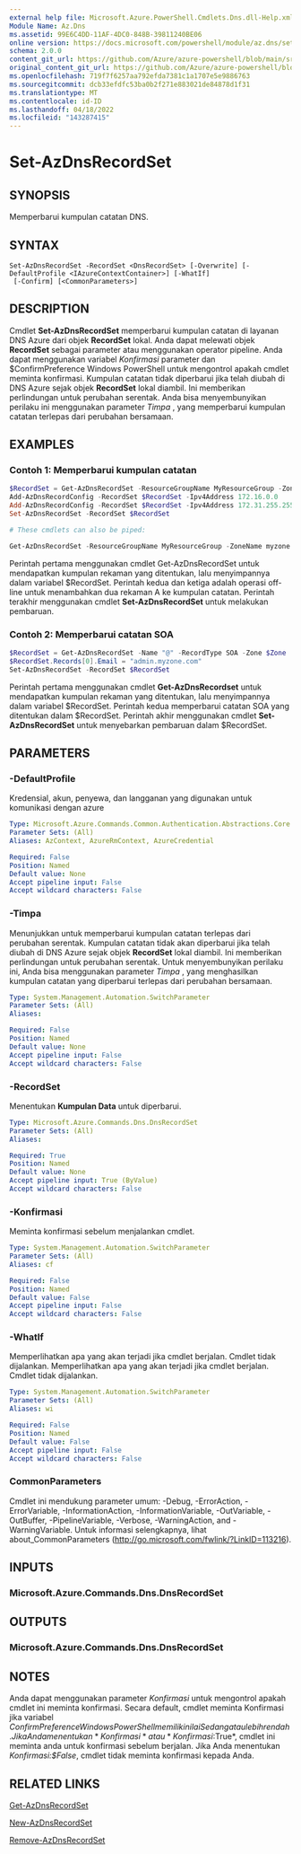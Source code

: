 ```yaml
---
external help file: Microsoft.Azure.PowerShell.Cmdlets.Dns.dll-Help.xml
Module Name: Az.Dns
ms.assetid: 99E6C4DD-11AF-4DC0-848B-39811240BE06
online version: https://docs.microsoft.com/powershell/module/az.dns/set-azdnsrecordset
schema: 2.0.0
content_git_url: https://github.com/Azure/azure-powershell/blob/main/src/Dns/Dns/help/Set-AzDnsRecordSet.md
original_content_git_url: https://github.com/Azure/azure-powershell/blob/main/src/Dns/Dns/help/Set-AzDnsRecordSet.md
ms.openlocfilehash: 719f7f6257aa792efda7381c1a1707e5e9886763
ms.sourcegitcommit: dcb33efdfc53ba0b2f271e883021de84878d1f31
ms.translationtype: MT
ms.contentlocale: id-ID
ms.lasthandoff: 04/18/2022
ms.locfileid: "143287415"
---
```

# Set-AzDnsRecordSet

## SYNOPSIS
Memperbarui kumpulan catatan DNS.

## SYNTAX

```
Set-AzDnsRecordSet -RecordSet <DnsRecordSet> [-Overwrite] [-DefaultProfile <IAzureContextContainer>] [-WhatIf]
 [-Confirm] [<CommonParameters>]
```

## DESCRIPTION
Cmdlet **Set-AzDnsRecordSet** memperbarui kumpulan catatan di layanan DNS Azure dari objek **RecordSet** lokal.
Anda dapat melewati objek **RecordSet** sebagai parameter atau menggunakan operator pipeline.
Anda dapat menggunakan variabel *Konfirmasi* parameter dan $ConfirmPreference Windows PowerShell untuk mengontrol apakah cmdlet meminta konfirmasi.
Kumpulan catatan tidak diperbarui jika telah diubah di DNS Azure sejak objek **RecordSet** lokal diambil.
Ini memberikan perlindungan untuk perubahan serentak.
Anda bisa menyembunyikan perilaku ini menggunakan parameter *Timpa* , yang memperbarui kumpulan catatan terlepas dari perubahan bersamaan.

## EXAMPLES

### Contoh 1: Memperbarui kumpulan catatan
```powershell
$RecordSet = Get-AzDnsRecordSet -ResourceGroupName MyResourceGroup -ZoneName myzone.com -Name www -RecordType A
Add-AzDnsRecordConfig -RecordSet $RecordSet -Ipv4Address 172.16.0.0
Add-AzDnsRecordConfig -RecordSet $RecordSet -Ipv4Address 172.31.255.255
Set-AzDnsRecordSet -RecordSet $RecordSet

# These cmdlets can also be piped:

Get-AzDnsRecordSet -ResourceGroupName MyResourceGroup -ZoneName myzone.com -Name www -RecordType A | Add-AzDnsRecordConfig -Ipv4Address 172.16.0.0 | Add-AzDnsRecordConfig -Ipv4Address 172.31.255.255 | Set-AzDnsRecordSet
```

Perintah pertama menggunakan cmdlet Get-AzDnsRecordSet untuk mendapatkan kumpulan rekaman yang ditentukan, lalu menyimpannya dalam variabel $RecordSet.
Perintah kedua dan ketiga adalah operasi off-line untuk menambahkan dua rekaman A ke kumpulan catatan.
Perintah terakhir menggunakan cmdlet **Set-AzDnsRecordSet** untuk melakukan pembaruan.

### Contoh 2: Memperbarui catatan SOA
```powershell
$RecordSet = Get-AzDnsRecordSet -Name "@" -RecordType SOA -Zone $Zone
$RecordSet.Records[0].Email = "admin.myzone.com"
Set-AzDnsRecordSet -RecordSet $RecordSet
```

Perintah pertama menggunakan cmdlet **Get-AzDnsRecordset** untuk mendapatkan kumpulan rekaman yang ditentukan, lalu menyimpannya dalam variabel $RecordSet.
Perintah kedua memperbarui catatan SOA yang ditentukan dalam $RecordSet.
Perintah akhir menggunakan cmdlet **Set-AzDnsRecordSet** untuk menyebarkan pembaruan dalam $RecordSet.

## PARAMETERS

### -DefaultProfile
Kredensial, akun, penyewa, dan langganan yang digunakan untuk komunikasi dengan azure

```yaml
Type: Microsoft.Azure.Commands.Common.Authentication.Abstractions.Core.IAzureContextContainer
Parameter Sets: (All)
Aliases: AzContext, AzureRmContext, AzureCredential

Required: False
Position: Named
Default value: None
Accept pipeline input: False
Accept wildcard characters: False
```

### -Timpa
Menunjukkan untuk memperbarui kumpulan catatan terlepas dari perubahan serentak.
Kumpulan catatan tidak akan diperbarui jika telah diubah di DNS Azure sejak objek **RecordSet** lokal diambil.
Ini memberikan perlindungan untuk perubahan serentak.
Untuk menyembunyikan perilaku ini, Anda bisa menggunakan parameter *Timpa* , yang menghasilkan kumpulan catatan yang diperbarui terlepas dari perubahan bersamaan.

```yaml
Type: System.Management.Automation.SwitchParameter
Parameter Sets: (All)
Aliases:

Required: False
Position: Named
Default value: None
Accept pipeline input: False
Accept wildcard characters: False
```

### -RecordSet
Menentukan **Kumpulan Data** untuk diperbarui.

```yaml
Type: Microsoft.Azure.Commands.Dns.DnsRecordSet
Parameter Sets: (All)
Aliases:

Required: True
Position: Named
Default value: None
Accept pipeline input: True (ByValue)
Accept wildcard characters: False
```

### -Konfirmasi
Meminta konfirmasi sebelum menjalankan cmdlet.

```yaml
Type: System.Management.Automation.SwitchParameter
Parameter Sets: (All)
Aliases: cf

Required: False
Position: Named
Default value: False
Accept pipeline input: False
Accept wildcard characters: False
```

### -WhatIf
Memperlihatkan apa yang akan terjadi jika cmdlet berjalan. Cmdlet tidak dijalankan. Memperlihatkan apa yang akan terjadi jika cmdlet berjalan. Cmdlet tidak dijalankan.

```yaml
Type: System.Management.Automation.SwitchParameter
Parameter Sets: (All)
Aliases: wi

Required: False
Position: Named
Default value: False
Accept pipeline input: False
Accept wildcard characters: False
```

### CommonParameters
Cmdlet ini mendukung parameter umum: -Debug, -ErrorAction, -ErrorVariable, -InformationAction, -InformationVariable, -OutVariable, -OutBuffer, -PipelineVariable, -Verbose, -WarningAction, and -WarningVariable. Untuk informasi selengkapnya, lihat about_CommonParameters (http://go.microsoft.com/fwlink/?LinkID=113216).

## INPUTS

### Microsoft.Azure.Commands.Dns.DnsRecordSet

## OUTPUTS

### Microsoft.Azure.Commands.Dns.DnsRecordSet

## NOTES
Anda dapat menggunakan parameter *Konfirmasi* untuk mengontrol apakah cmdlet ini meminta konfirmasi.
Secara default, cmdlet meminta Konfirmasi jika variabel $ConfirmPreference Windows PowerShell memiliki nilai Sedang atau lebih rendah.
Jika Anda menentukan *Konfirmasi* atau *Konfirmasi:$True*, cmdlet ini meminta anda untuk konfirmasi sebelum berjalan.
Jika Anda menentukan *Konfirmasi:$False*, cmdlet tidak meminta konfirmasi kepada Anda. 

## RELATED LINKS

[Get-AzDnsRecordSet](./Get-AzDnsRecordSet.md)

[New-AzDnsRecordSet](./New-AzDnsRecordSet.md)

[Remove-AzDnsRecordSet](./Remove-AzDnsRecordSet.md)
